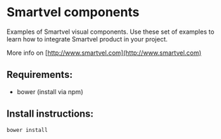Smartvel components
===================

Examples of Smartvel visual components. Use these set of examples to learn how to integrate
Smartvel product in your project.

More info on [http://www.smartvel.com](http://www.smartvel.com)

Requirements:
-------------

 * bower (install via npm)

Install instructions:
---------------------

```
bower install
```

